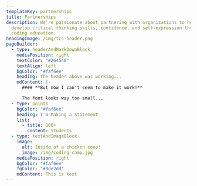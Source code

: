 ```yaml
---
templateKey: partnerships
title: Partnerships
description: We’re passionate about partnering with organizations to help kids
  develop critical thinking skills, confidence, and self-expression through
  coding education.
headingImage: /img/tcs-header.png
pageBuilder:
  - type: headerAndMarkDownBlock
    mediaPosition: right
    textColor: "#264548"
    textAlign: left
    bgColor: "#faf6ee"
    heading: The header above was working...
    mdContent: |-
      #### **But now I can't seem to make it work!**

      The font looks way too small...
  - type: points
    bgColor: "#faf6ee"
    heading: I'm Making a Statement
    list:
      - title: 100+
        content: Students
  - type: textAndImageBlock
    image:
      alt: Inside of a chicken coop!
      image: /img/coding-camp.jpg
    mediaPosition: right
    bgColor: "#faf6ee"
    fgColor: "#9de2dd"
    mdContent: This is text
---
```

